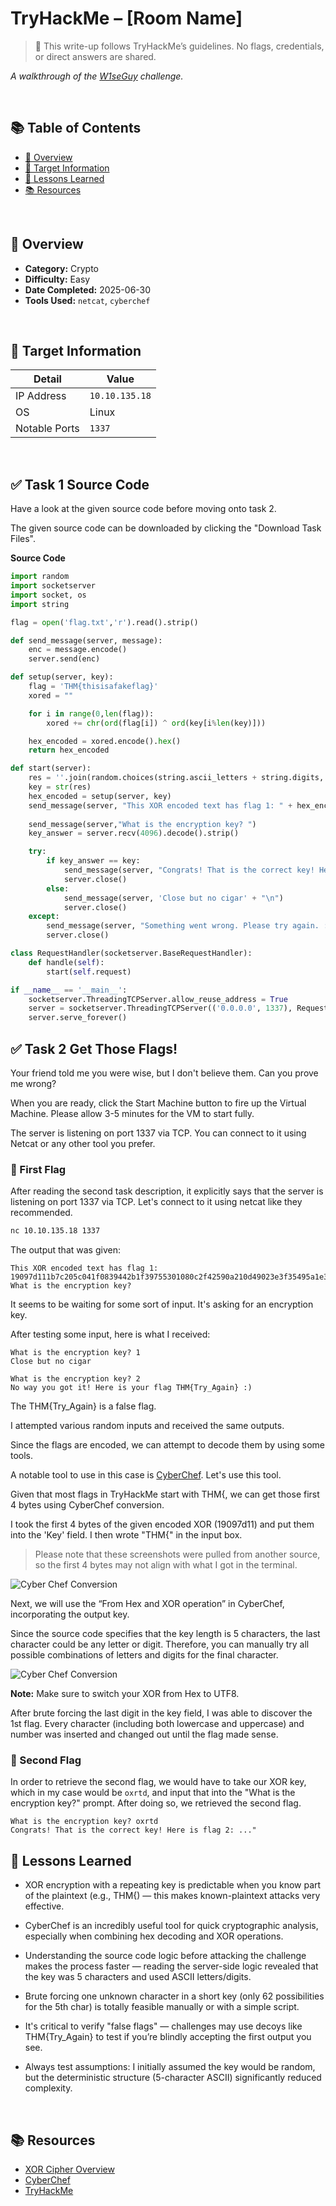 # TryHackMe – [Room Name]

> 🚫 This write-up follows TryHackMe’s guidelines. No flags, credentials, or direct answers are shared.

_A walkthrough of the [W1seGuy](https://tryhackme.com/room/w1seguy) challenge._

<br>

## 📚 Table of Contents
- [🧠 Overview](#-overview)
- [📡 Target Information](#-target-information)
- [🧠 Lessons Learned](#-lessons-learned)
- [📚 Resources](#-resources)

<br>

## 🧠 Overview
- **Category:** Crypto
- **Difficulty:** Easy
- **Date Completed:** 2025-06-30
- **Tools Used:** `netcat`, `cyberchef`

<br>

## 📡 Target Information
| Detail         | Value          |
|----------------|----------------|
| IP Address     | `10.10.135.18`    |
| OS             | Linux |
| Notable Ports  | `1337` |

<br>

## ✅ Task 1 Source Code

Have a look at the given source code before moving onto task 2.

The given source code can be downloaded by clicking the "Download Task Files".

**Source Code**
``` python
import random
import socketserver 
import socket, os
import string

flag = open('flag.txt','r').read().strip()

def send_message(server, message):
    enc = message.encode()
    server.send(enc)

def setup(server, key):
    flag = 'THM{thisisafakeflag}' 
    xored = ""

    for i in range(0,len(flag)):
        xored += chr(ord(flag[i]) ^ ord(key[i%len(key)]))

    hex_encoded = xored.encode().hex()
    return hex_encoded

def start(server):                                                                                                                                         
    res = ''.join(random.choices(string.ascii_letters + string.digits, k=5))                                                                               
    key = str(res)                                                                                                                                         
    hex_encoded = setup(server, key)
    send_message(server, "This XOR encoded text has flag 1: " + hex_encoded + "\n")
    
    send_message(server,"What is the encryption key? ")
    key_answer = server.recv(4096).decode().strip()

    try:
        if key_answer == key:
            send_message(server, "Congrats! That is the correct key! Here is flag 2: " + flag + "\n")
            server.close()
        else:
            send_message(server, 'Close but no cigar' + "\n")
            server.close()
    except:
        send_message(server, "Something went wrong. Please try again. :)\n")
        server.close()

class RequestHandler(socketserver.BaseRequestHandler):
    def handle(self):
        start(self.request)

if __name__ == '__main__':
    socketserver.ThreadingTCPServer.allow_reuse_address = True
    server = socketserver.ThreadingTCPServer(('0.0.0.0', 1337), RequestHandler)
    server.serve_forever()

```

## ✅ Task 2 Get Those Flags!

Your friend told me you were wise, but I don't believe them. Can you prove me wrong?

When you are ready, click the Start Machine button to fire up the Virtual Machine. Please allow 3-5 minutes for the VM to start fully.

The server is listening on port 1337 via TCP. You can connect to it using Netcat or any other tool you prefer.

### 🚩 First Flag

After reading the second task description, it explicitly says that the server is listening on port 1337 via TCP. Let's connect to it using netcat like they recommended.

```bash
nc 10.10.135.18 1337
```
The output that was given:

```
This XOR encoded text has flag 1: 19097d111b7c205c041f0839442b1f39755301080c2f42590a210d49023e3f35495a1e3f397f1816
What is the encryption key? 
```
It seems to be waiting for some sort of input. It's asking for an encryption key.

After testing some input, here is what I received:

```
What is the encryption key? 1
Close but no cigar
```
```
What is the encryption key? 2
No way you got it! Here is your flag THM{Try_Again} :)
```
The THM{Try_Again} is a false flag.

I attempted various random inputs and received the same outputs.

Since the flags are encoded, we can attempt to decode them by using some tools.

A notable tool to use in this case is [CyberChef](https://gchq.github.io/CyberChef/). Let's use this tool.

Given that most flags in TryHackMe start with THM{, we can get those first 4 bytes using CyberChef conversion.

I took the first 4 bytes of the given encoded XOR (19097d11) and put them into the 'Key' field. I then wrote "THM{" in the input box.

> Please note that these screenshots were pulled from another source, so the first 4 bytes may not align with what I got in the terminal.

![Cyber Chef Conversion](https://miro.medium.com/v2/resize:fit:720/format:webp/1*rm3gSM-nbghhKSz6TuYm_g.png)

Next, we will use the “From Hex and XOR operation” in CyberChef, incorporating the output key.

Since the source code specifies that the key length is 5 characters, the last character could be any letter or digit. Therefore, you can manually try all possible combinations of letters and digits for the final character.

![Cyber Chef Conversion](https://miro.medium.com/v2/resize:fit:720/format:webp/1*Gm3nA7GrL3gFMCM39wIUhQ.png)

**Note:** Make sure to switch your XOR from Hex to UTF8.

After brute forcing the last digit in the key field, I was able to discover the 1st flag. Every character (including both lowercase and uppercase) and number was inserted and changed out until the flag made sense.

### 🚩 Second Flag

In order to retrieve the second flag, we would have to take our XOR key, which in my case would be `oxrtd`, and input that into the "What is the encryption key?" prompt. After doing so, we retrieved the second flag.

```
What is the encryption key? oxrtd
Congrats! That is the correct key! Here is flag 2: ..."
```

## 🧠 Lessons Learned

- XOR encryption with a repeating key is predictable when you know part of the plaintext (e.g., THM{) — this makes known-plaintext attacks very effective.

- CyberChef is an incredibly useful tool for quick cryptographic analysis, especially when combining hex decoding and XOR operations.

- Understanding the source code logic before attacking the challenge makes the process faster — reading the server-side logic revealed that the key was 5 characters and used ASCII letters/digits.

- Brute forcing one unknown character in a short key (only 62 possibilities for the 5th char) is totally feasible manually or with a simple script.

- It's critical to verify "false flags" — challenges may use decoys like THM{Try_Again} to test if you’re blindly accepting the first output you see.

- Always test assumptions: I initially assumed the key would be random, but the deterministic structure (5-character ASCII) significantly reduced complexity.

<br>

## 📚 Resources

- [XOR Cipher Overview](https://en.wikipedia.org/wiki/XOR_cipher)
- [CyberChef](https://gchq.github.io/CyberChef/)
- [TryHackMe](https://tryhackme.com)
